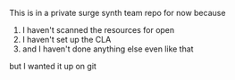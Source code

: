 This is in a private surge synth team repo for now because

1. I haven't scanned the resources for open 
2. I haven't set up the CLA
3. and I haven't done anything else even like that

but I wanted it up on git
